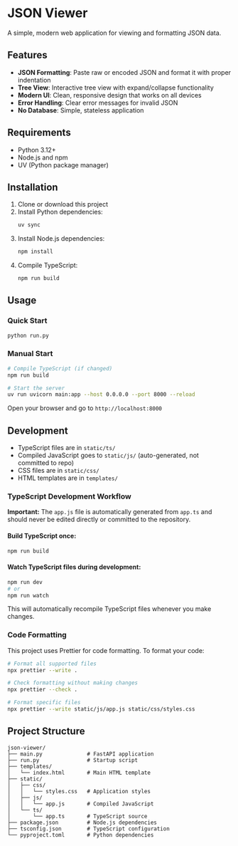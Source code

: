 # JSON Viewer

A simple, modern web application for viewing and formatting JSON data.

## Features

- **JSON Formatting**: Paste raw or encoded JSON and format it with proper indentation
- **Tree View**: Interactive tree view with expand/collapse functionality
- **Modern UI**: Clean, responsive design that works on all devices
- **Error Handling**: Clear error messages for invalid JSON
- **No Database**: Simple, stateless application

## Requirements

- Python 3.12+
- Node.js and npm
- UV (Python package manager)

## Installation

1. Clone or download this project
2. Install Python dependencies:
   ```bash
   uv sync
   ```
3. Install Node.js dependencies:
   ```bash
   npm install
   ```
4. Compile TypeScript:
   ```bash
   npm run build
   ```

## Usage

### Quick Start

```bash
python run.py
```

### Manual Start

```bash
# Compile TypeScript (if changed)
npm run build

# Start the server
uv run uvicorn main:app --host 0.0.0.0 --port 8000 --reload
```

Open your browser and go to `http://localhost:8000`

## Development

- TypeScript files are in `static/ts/`
- Compiled JavaScript goes to `static/js/` (auto-generated, not committed to repo)
- CSS files are in `static/css/`
- HTML templates are in `templates/`

### TypeScript Development Workflow

**Important:** The `app.js` file is automatically generated from `app.ts` and should never be edited directly or committed to the repository.

#### Build TypeScript once:

```bash
npm run build
```

#### Watch TypeScript files during development:

```bash
npm run dev
# or
npm run watch
```

This will automatically recompile TypeScript files whenever you make changes.

### Code Formatting

This project uses Prettier for code formatting. To format your code:

```bash
# Format all supported files
npx prettier --write .

# Check formatting without making changes
npx prettier --check .

# Format specific files
npx prettier --write static/js/app.js static/css/styles.css
```

## Project Structure

```
json-viewer/
├── main.py              # FastAPI application
├── run.py               # Startup script
├── templates/
│   └── index.html       # Main HTML template
├── static/
│   ├── css/
│   │   └── styles.css   # Application styles
│   ├── js/
│   │   └── app.js       # Compiled JavaScript
│   └── ts/
│       └── app.ts       # TypeScript source
├── package.json         # Node.js dependencies
├── tsconfig.json        # TypeScript configuration
└── pyproject.toml       # Python dependencies
```